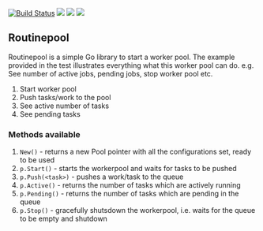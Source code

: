 [![Build Status](https://travis-ci.org/bnkamalesh/webgo.svg?branch=master)](https://travis-ci.org/bnkamalesh/routinepool)
[![](https://goreportcard.com/badge/github.com/bnkamalesh/routinepool)](https://goreportcard.com/report/github.com/bnkamalesh/routinepool)
[![](https://cover.run/go/github.com/bnkamalesh/routinepool.svg?tag=golang-1.10)](https://cover.run/go/github.com/bnkamalesh/routinepool)
[![](https://godoc.org/github.com/nathany/looper?status.svg)](http://godoc.org/github.com/bnkamalesh/routinepool)

## Routinepool

Routinepool is a simple Go library to start a worker pool. The example provided 
in the test illustrates everything what this worker pool can do. 
e.g. See number of active jobs, pending jobs, stop worker pool etc.

1. Start worker pool
2. Push tasks/work to the pool
3. See active number of tasks
4. See pending tasks

### Methods available

1. `New()` - returns a new Pool pointer with all the configurations set, ready to be used
2. `p.Start()` - starts the workerpool and waits for tasks to be pushed
3. `p.Push(<task>)` - pushes a work/task to the queue
4. `p.Active()` - returns the number of tasks which are actively running
5. `p.Pending()` - returns the number of tasks which are pending in the queue
6. `p.Stop()` - gracefully shutsdown the workerpool, i.e. waits for the queue to be empty and shutdown